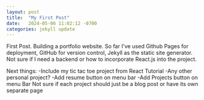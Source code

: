 ```yaml
---
layout: post
title:  "My First Post"
date:   2024-05-06 11:02:12 -0700
categories: jekyll update
---
```

First Post. Building a portfolio website. So far I've used Github Pages for deployment, GitHub for version control, Jekyll as the static site generator. Not sure if I need a backend or how to incorporate React.js into the project.

Next things:
-Include my tic tac toe project from React Tutorial
-Any other personal project?
-Add resume button on menu bar
-Add Projects button on menu Bar
  Not sure if each project should just be a blog post or have its own separate page


